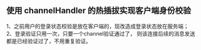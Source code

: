 ##  使用 channelHandler 的热插拔实现客户端身份校验

1、之前用户的登录状态校验是放在客户端的，现改造成登录状态放在服务端；
2、登录验证只用一次，只要一个channel验证通过了，
则该连接后续的消息发送都是已经验证过了，不用重复验证。

